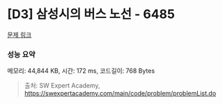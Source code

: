 # [D3] 삼성시의 버스 노선 - 6485 

[문제 링크](https://swexpertacademy.com/main/code/problem/problemDetail.do?contestProbId=AWczm7QaACgDFAWn) 

### 성능 요약

메모리: 44,844 KB, 시간: 172 ms, 코드길이: 768 Bytes



> 출처: SW Expert Academy, https://swexpertacademy.com/main/code/problem/problemList.do